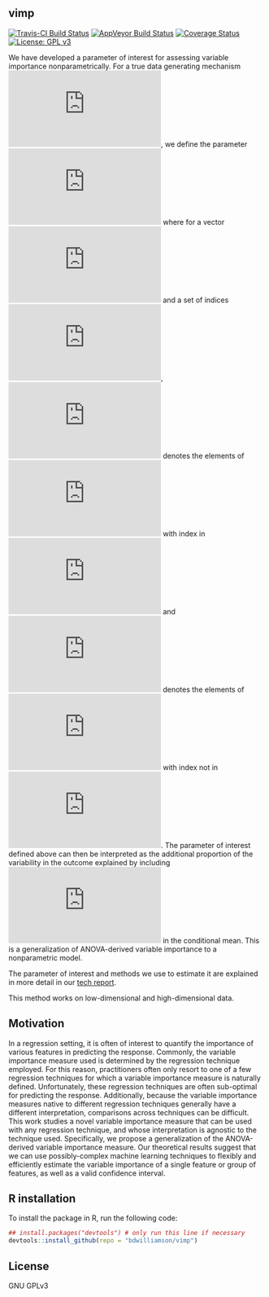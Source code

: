 ## vimp

[![Travis-CI Build Status](https://travis-ci.org/bdwilliamson/vimp.svg?branch=master)](https://travis-ci.org/bdwilliamson/vimp)
[![AppVeyor Build Status](https://ci.appveyor.com/api/projects/status/github/bdwilliamson/vimp?branch=master&svg=true)](https://ci.appveyor.com/project/bdwilliamson/vimp)
[![Coverage Status](https://img.shields.io/codecov/c/github/bdwilliamson/vimp/master.svg)](https://codecov.io/github/bdwilliamson/vimp?branch=master)
[![License: GPL v3](https://img.shields.io/badge/License-GPL%20v3-blue.svg)](https://www.gnu.org/licenses/gpl-3.0)

We have developed a parameter of interest for assessing variable importance nonparametrically. For a true data generating mechanism ![equation](http://latex.codecogs.com/gif.latex?P_0), we define the parameter ![equation](http://latex.codecogs.com/gif.latex?%5CPsi_s%28P_0%29%20%3A%3D%20%5Cfrac%7B%5Cint%20%5C%7BE_%7BP_0%7D%28Y%20%5Cmid%20X%20%3D%20x%29%20-%20E_%7BP_0%7D%28Y%20%5Cmid%20X_%7B%28-s%29%7D%20%3D%20x_%7B%28-s%29%7D%29%5C%7D%5E2%20dP_0%28x%29%7D%7Bvar_%7BP_0%7D%28Y%29%7D%2C) where for a vector ![equation](http://latex.codecogs.com/gif.latex?v) and a set of indices ![equation](http://latex.codecogs.com/gif.latex?r), ![equation](http://latex.codecogs.com/gif.latex?v_r) denotes the elements of ![equation](http://latex.codecogs.com/gif.latex?v) with index in ![equation](http://latex.codecogs.com/gif.latex?r) and ![equation](http://latex.codecogs.com/gif.latex?v_%7B%28-r%29%7D) denotes the elements of ![equation](http://latex.codecogs.com/gif.latex?v) with index not in ![equation](http://latex.codecogs.com/gif.latex?r). The parameter of interest defined above can then be interpreted as the additional proportion of the variability in the outcome explained by including ![equation](http://latex.codecogs.com/gif.latex?X_s) in the conditional mean. This is a generalization of ANOVA-derived variable importance to a nonparametric model. 

The parameter of interest and methods we use to estimate it are explained in more detail in our [tech report](http://biostats.bepress.com/uwbiostat/paper422/).

This method works on low-dimensional and high-dimensional data. 

## Motivation

In a regression setting, it is often of interest to quantify the importance of various features in predicting the response. Commonly, the variable importance measure used is determined by the regression technique employed. For this reason, practitioners often only resort to one of a few regression techniques for which a variable importance measure is naturally defined. Unfortunately, these regression techniques are often sub-optimal for predicting the response. Additionally, because the variable importance measures native to different regression techniques generally have a different interpretation, comparisons across techniques can be difficult. This work studies a novel variable importance measure that can be used with any regression technique, and whose interpretation is agnostic to the technique used. Specifically, we propose a generalization of the ANOVA-derived variable importance measure. Our theoretical results suggest that we can use possibly-complex machine learning techniques to flexibly and efficiently estimate the variable importance of a single feature or group of features, as well as a valid confidence interval.

## R installation

To install the package in R, run the following code:

```r
## install.packages("devtools") # only run this line if necessary
devtools::install_github(repo = "bdwilliamson/vimp")
```

## License

GNU GPLv3
